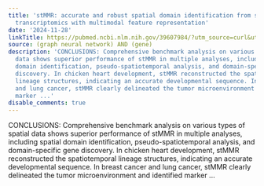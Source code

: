 ```yaml
---
title: 'stMMR: accurate and robust spatial domain identification from spatially resolved
  transcriptomics with multimodal feature representation'
date: '2024-11-28'
linkTitle: https://pubmed.ncbi.nlm.nih.gov/39607984/?utm_source=curl&utm_medium=rss&utm_campaign=pubmed-2&utm_content=1x5bM_TNL8gjogAcnslpo2s2PbDe-61JVM2h9yowOYSiZ7Dkrt&fc=20220919211934&ff=20241129173031&v=2.18.0.post9+e462414
source: (graph neural network) AND (gene)
description: 'CONCLUSIONS: Comprehensive benchmark analysis on various types of spatial
  data shows superior performance of stMMR in multiple analyses, including spatial
  domain identification, pseudo-spatiotemporal analysis, and domain-specific gene
  discovery. In chicken heart development, stMMR reconstructed the spatiotemporal
  lineage structures, indicating an accurate developmental sequence. In breast cancer
  and lung cancer, stMMR clearly delineated the tumor microenvironment and identified
  marker ...'
disable_comments: true
---
```

CONCLUSIONS: Comprehensive benchmark analysis on various types of spatial data shows superior performance of stMMR in multiple analyses, including spatial domain identification, pseudo-spatiotemporal analysis, and domain-specific gene discovery. In chicken heart development, stMMR reconstructed the spatiotemporal lineage structures, indicating an accurate developmental sequence. In breast cancer and lung cancer, stMMR clearly delineated the tumor microenvironment and identified marker ...